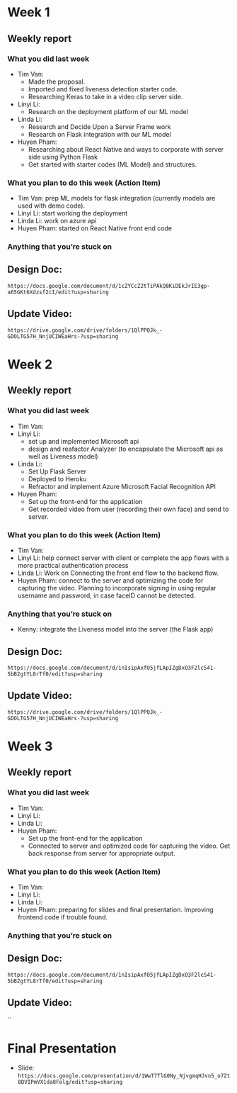 # Week 1
## Weekly report
### What you did last week
- Tim Van:
  + Made the proposal.
  + Imported and fixed liveness detection starter code.
  + Researching Keras to take in a video clip server side.
- Linyi Li:
  + Research on the deployment platform of our ML model
- Linda Li:
  + Research and Decide Upon a Server Frame work
  + Research on Flask integration with our ML model
- Huyen Pham:
  + Researching about React Native and ways to corporate with server side using Python Flask
  + Get started with starter codes (ML Model) and structures.

### What you plan to do this week (Action Item)
- Tim Van: prep ML models for flask integration (currently models are used with demo code).
- Linyi Li: start working the deployment
- Linda Li: work on azure api
- Huyen Pham: started on React Native front end code

### Anything that you’re stuck on

## Design Doc:
`https://docs.google.com/document/d/1cZYCcZ2tTiPAkQ8KiDEkJrIE3gp-a65GKt6Xdzsf2cI/edit?usp=sharing`

## Update Video:
`https://drive.google.com/drive/folders/1QlPPQJk_-GDOLTG57H_NnjUCIWEaHrs-?usp=sharing`

# Week 2
## Weekly report
### What you did last week
- Tim Van:
- Linyi Li:
  + set up and implemented Microsoft api 
  + design and reafactor Analyzer (to encapsulate the Microsoft api as well as Liveness model)
- Linda Li: 
  + Set Up Flask Server
  + Deployed to Heroku
  + Refractor and implement Azure Microsoft Facial Recognition API 
- Huyen Pham:
  + Set up the front-end for the application
  + Get recorded video from user (recording their own face) and send to server.

### What you plan to do this week (Action Item)
- Tim Van:
- Linyi Li: help connect server with client or complete the app flows with a more practical authentication process
- Linda Li: Work on Connecting the front end flow to the backend flow.
- Huyen Pham: connect to the server and optimizing the code for capturing the video. Planning to incorporate signing in using regular username and password, in case faceID cannot be detected.

### Anything that you’re stuck on
  + Kenny: integrate the Liveness model into the server (the Flask app)

## Design Doc:
`https://docs.google.com/document/d/1nIsipAxfO5jfLApIZgDxO3F2lcS41-5bB2gtYL8rTf0/edit?usp=sharing`

## Update Video:
`https://drive.google.com/drive/folders/1QlPPQJk_-GDOLTG57H_NnjUCIWEaHrs-?usp=sharing`

# Week 3
## Weekly report
### What you did last week
- Tim Van:
- Linyi Li:
- Linda Li: 
- Huyen Pham:
  + Set up the front-end for the application
  + Connected to server and optimized code for capturing the video. Get back response from server for appropriate output.

### What you plan to do this week (Action Item)
- Tim Van:
- Linyi Li: 
- Linda Li: 
- Huyen Pham: preparing for slides and final presentation. Improving frontend code if trouble found.

### Anything that you’re stuck on
 

## Design Doc:
`https://docs.google.com/document/d/1nIsipAxfO5jfLApIZgDxO3F2lcS41-5bB2gtYL8rTf0/edit?usp=sharing`

## Update Video:
``

# Final Presentation
- Slide: `https://docs.google.com/presentation/d/1WwT7TlG0Ny_NjvgmqHJvn5_o7Zt8DVIPmVX1da8Folg/edit?usp=sharing`
